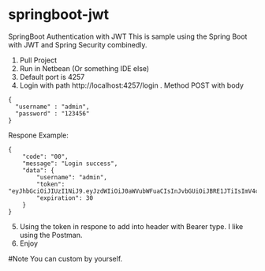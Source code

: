 # springboot-jwt
SpringBoot Authentication with JWT
This is sample using the Spring Boot with JWT and Spring Security combinedly.

1. Pull Project
2. Run in Netbean (Or something IDE else)
3. Default port is 4257
4. Login with path http://localhost:4257/login . Method POST with body
```
{ 
  "username" : "admin",
  "password" : "123456"
}
```
Respone Example:
```
{
    "code": "00",
    "message": "Login success",
    "data": {
        "username": "admin",
        "token": "eyJhbGciOiJIUzI1NiJ9.eyJzdWIiOiJ0aWVubWFuaCIsInJvbGUiOiJBRE1JTiIsImV4cCI6MTUzMzE5ODExMH0.NpTAE67IAoKGV1ZwBaDTAjdK2OuD2tegRVwZ7w4dyVw",
        "expiration": 30
    }
}
```
5. Using the token in respone to add into header with Bearer type. I like using the Postman.
6. Enjoy

#Note
You can custom by yourself.
